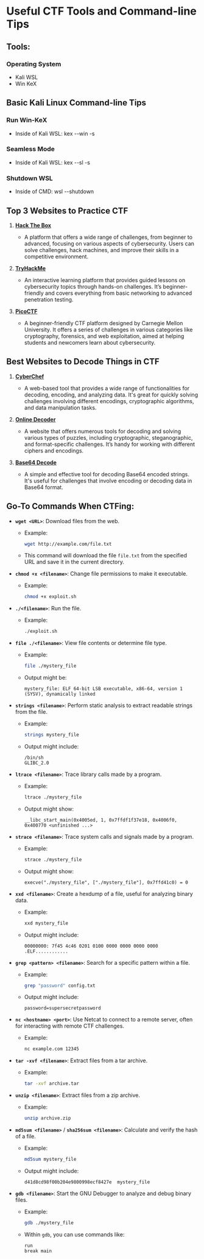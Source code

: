 # Useful CTF Tools and Command-line Tips
## Tools:
### Operating System
- Kali WSL
- Win KeX
## Basic Kali Linux Command-line Tips
### Run Win-KeX
- Inside of Kali WSL: kex --win -s
### Seamless Mode
- Inside of Kali WSL: kex --sl -s
### Shutdown WSL
- Inside of CMD: wsl --shutdown

## Top 3 Websites to Practice CTF

1. **[Hack The Box](https://www.hackthebox.com/)**
   - A platform that offers a wide range of challenges, from beginner to advanced, focusing on various aspects of cybersecurity. Users can solve challenges, hack machines, and improve their skills in a competitive environment.

2. **[TryHackMe](https://tryhackme.com/)**
   - An interactive learning platform that provides guided lessons on cybersecurity topics through hands-on challenges. It’s beginner-friendly and covers everything from basic networking to advanced penetration testing.

3. **[PicoCTF](https://picoctf.org/)**
   - A beginner-friendly CTF platform designed by Carnegie Mellon University. It offers a series of challenges in various categories like cryptography, forensics, and web exploitation, aimed at helping students and newcomers learn about cybersecurity.

## Best Websites to Decode Things in CTF

1. **[CyberChef](https://gchq.github.io/CyberChef/)**
   - A web-based tool that provides a wide range of functionalities for decoding, encoding, and analyzing data. It's great for quickly solving challenges involving different encodings, cryptographic algorithms, and data manipulation tasks.

2. **[Online Decoder](https://www.dcode.fr/)**
   - A website that offers numerous tools for decoding and solving various types of puzzles, including cryptographic, steganographic, and format-specific challenges. It’s handy for working with different ciphers and encodings.

3. **[Base64 Decode](https://www.base64decode.net/)**
   - A simple and effective tool for decoding Base64 encoded strings. It's useful for challenges that involve encoding or decoding data in Base64 format.

## Go-To Commands When CTFing:
+ **`wget <URL>`**: Download files from the web.
    - Example:
      ```bash
      wget http://example.com/file.txt
      ```
    - This command will download the file `file.txt` from the specified URL and save it in the current directory.

+ **`chmod +x <filename>`**: Change file permissions to make it executable.
   - Example:
     ```bash
     chmod +x exploit.sh
     ```

+ **`./<filename>`**: Run the file.
   - Example:
     ```bash
     ./exploit.sh
     ```

+ **`file ./<filename>`**: View file contents or determine file type.
   - Example:
     ```bash
     file ./mystery_file
     ```
   - Output might be:
     ```
     mystery_file: ELF 64-bit LSB executable, x86-64, version 1 (SYSV), dynamically linked
     ```

+ **`strings <filename>`**: Perform static analysis to extract readable strings from the file.
   - Example:
     ```bash
     strings mystery_file
     ```
   - Output might include:
     ```
     /bin/sh
     GLIBC_2.0
     ```

+ **`ltrace <filename>`**: Trace library calls made by a program.
   - Example:
     ```bash
     ltrace ./mystery_file
     ```
   - Output might show:
     ```
     __libc_start_main(0x4005ed, 1, 0x7ffdf1f37e18, 0x4006f0, 0x400770 <unfinished ...>
     ```

+ **`strace <filename>`**: Trace system calls and signals made by a program.
   - Example:
     ```bash
     strace ./mystery_file
     ```
   - Output might show:
     ```
     execve("./mystery_file", ["./mystery_file"], 0x7ffd41c0) = 0
     ```

+ **`xxd <filename>`**: Create a hexdump of a file, useful for analyzing binary data.
   - Example:
     ```bash
     xxd mystery_file
     ```
   - Output might include:
     ```
     00000000: 7f45 4c46 0201 0100 0000 0000 0000 0000  .ELF............
     ```

+ **`grep <pattern> <filename>`**: Search for a specific pattern within a file.
   - Example:
     ```bash
     grep "password" config.txt
     ```
   - Output might include:
     ```
     password=supersecretpassword
     ```

+ **`nc <hostname> <port>`**: Use Netcat to connect to a remote server, often for interacting with remote CTF challenges.
   - Example:
     ```bash
     nc example.com 12345
     ```

+ **`tar -xvf <filename>`**: Extract files from a tar archive.
    - Example:
      ```bash
      tar -xvf archive.tar
      ```

+ **`unzip <filename>`**: Extract files from a zip archive.
    - Example:
      ```bash
      unzip archive.zip
      ```

+ **`md5sum <filename>`** / **`sha256sum <filename>`**: Calculate and verify the hash of a file.
    - Example:
      ```bash
      md5sum mystery_file
      ```
    - Output might include:
      ```
      d41d8cd98f00b204e9800998ecf8427e  mystery_file
      ```

+ **`gdb <filename>`**: Start the GNU Debugger to analyze and debug binary files.
    - Example:
      ```bash
      gdb ./mystery_file
      ```
    - Within `gdb`, you can use commands like:
      ```gdb
      run
      break main
      ```


